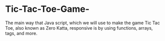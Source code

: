 # Tic-Tac-Toe-Game-
The main way that Java script, which we will use to make the game Tic Tac Toe, also known as Zero Katta, responsive is by using functions, arrays, tags, and more.

